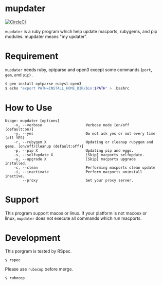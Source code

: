 # mupdater

[![CircleCI](https://circleci.com/gh/montblanc18/mupdater.svg?style=svg)](https://circleci.com/gh/montblanc18/mupdater)


`mupdater` is a ruby program which help update macports, rubygems, and pip modules.
mupdater means "my updater".


# Requirement
`mupdater` needs ruby, optparse and open3 except some commands (`port`, `gem`, and `pip`) .

```bash
$ gem install optparse rubysl-open3
$ echo "export PATH=INSTALL_HOME_DIR/bin:$PATH" > .bashrc
```

# How to Use

```text
Usage: mupdater [options]
    -v, --verbose                    Verbose mode [on/off (default:on)]
    -y, --yes                        Do not ask yes or not every time (all YES)
    -r, --rubygem X                  Updating or cleanup rubygem and gems. [on/off/cleanup (default:off)]
    -p, --pip X                      Updating pip and eggs.
    -s, --selfupdate X               [Skip] macports selfupdate.
    -u, --upgrade X                  [Skip] macports upgrade installed.
    -c, --clean                      Performing macports clean update
    -i, --inactivate                 Perform macports uninstall inactive.
        --proxy                      Set your proxy server.
```

# Support

This program support macos or linux.
If your platform is not macosx or linux, `mupdater` does not execute all commands which run macports.

# Development
This porgram is tested by RSpec.
```text
$ rspec
```

Please use `rubocop` before merge.
```text
$ rubocop
```
